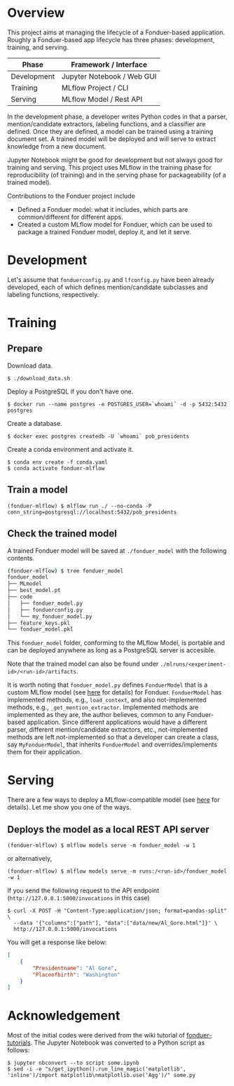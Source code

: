 # Overview

This project aims at managing the lifecycle of a Fonduer-based application.
Roughly a Fonduer-based app lifecycle has three phases: development, training, and serving.

| Phase | Framework / Interface
| --- | --- |
| Development | Jupyter Notebook / Web GUI |
| Training | MLflow Project / CLI |
| Serving | MLflow Model / Rest API |

In the development phase, a developer writes Python codes in that a parser, mention/candidate extractors, labeling functions, and a classifier are defined.
Once they are defined, a model can be trained using a training document set.
A trained model will be deployed and will serve to extract knowledge from a new document.

Jupyter Notebook might be good for development but not always good for training and serving.
This project uses MLflow in the training phase for reproducibility (of training) and in the serving phase for packageability (of a trained model).

Contributions to the Fonduer project include

- Defined a Fonduer model: what it includes, which parts are common/different for different apps.
- Created a custom MLflow model for Fonduer, which can be used to package a trained Fonduer model, deploy it, and let it serve.

# Development

Let's assume that `fonduerconfig.py` and `lfconfig.py` have been already developed, each of which defines mention/candidate subclasses and labeling functions, respectively.

# Training

## Prepare

Download data.

```
$ ./download_data.sh
```

Deploy a PostgreSQL if you don't have one.

```
$ docker run --name postgres -e POSTGRES_USER=`whoami` -d -p 5432:5432 postgres
```

Create a database.

```
$ docker exec postgres createdb -U `whoami` pob_presidents
```

Create a conda environment and activate it.

```
$ conda env create -f conda.yaml
$ conda activate fonduer-mlflow
```

## Train a model

```
(fonduer-mlflow) $ mlflow run ./ --no-conda -P conn_string=postgresql://localhost:5432/pob_presidents
```

## Check the trained model

A trained Fonduer model will be saved at `./fonduer_model` with the following contents.

```bash
(fonduer-mlflow) $ tree fonduer_model
fonduer_model
├── MLmodel
├── best_model.pt
├── code
│   ├── fonduer_model.py
│   ├── fonduerconfig.py
│   └── my_fonduer_model.py
├── feature_keys.pkl
└── fonduer_model.pkl
```

This `fonduer_model` folder, conforming to the MLflow Model, is portable and can be deployed anywhere as long as a PostgreSQL server is accesible.

Note that the trained model can also be found under `./mlruns/<experiment-id>/<run-id>/artifacts`.

It is worth noting that `fonduer_model.py` defines `FonduerModel` that is a custom MLflow model (see [here](https://www.mlflow.org/docs/latest/python_api/mlflow.pyfunc.html#creating-custom-pyfunc-models) for details) for Fonduer.
`FonduerModel` has implemented methods, e.g., `load_context`, and also not-implemented methods, e.g., `_get_mention_extractor`.
Implemented methods are implemented as they are, the author believes, common to any Fonduer-based application.
Since different applications would have a different parser, different mention/candidate extractors, etc., not-implemented methods are left not-implemented so that a developer can create a class, say `MyFonduerModel`, that inherits `FonduerModel` and overrides/implements them for their application.

# Serving

There are a few ways to deploy a MLflow-compatible model (see [here](https://mlflow.org/docs/latest/models.html#deploy-mlflow-models) for details).
Let me show you one of the ways.

## Deploys the model as a local REST API server

```
(fonduer-mlflow) $ mlflow models serve -m fonduer_model -w 1
```

or alternatively,

```
(fonduer-mlflow) $ mlflow models serve -m runs:/<run-id>/fonduer_model -w 1
```

If you send the following request to the API endpoint (`http://127.0.0.1:5000/invocations` in this case)

```
$ curl -X POST -H "Content-Type:application/json; format=pandas-split" \
  --data '{"columns":["path"], "data":["data/new/Al_Gore.html"]}' \
  http://127.0.0.1:5000/invocations
```

You will get a response like below:

```json
[
    {
        "Presidentname": "Al Gore",
        "Placeofbirth": "Washington"
    }
]
```

# Acknowledgement

Most of the initial codes were derived from the wiki tutorial of [fonduer-tutorials](https://github.com/HazyResearch/fonduer-tutorials).
The Jupyter Notebook was converted to a Python script as follows:

```
$ jupyter nbconvert --to script some.ipynb
$ sed -i -e "s/get_ipython().run_line_magic('matplotlib', 'inline')/import matplotlib\nmatplotlib.use('Agg')/" some.py
```